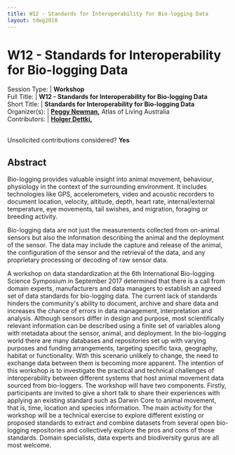```yaml
---
title: W12 - Standards for Interoperability for Bio-logging Data
layout: tdwg2018
---
```


# W12 - Standards for Interoperability for Bio-logging Data

Session Type: | **Workshop**  
Full Title:   | **W12 - Standards for Interoperability for Bio-logging Data**  
Short Title:  | **Standards for Interoperability for Bio-logging Data**  
Organizer(s): | **[Peggy Newman](mailto:peggy.newman@csiro.au),** Atlas of Living Australia  
Contributors: | **[Holger Dettki](mailto:Holger.Dettki@slu.se),**  

<p><br />Unsolicited contributions considered?  <strong>Yes</strong></p>  

<!--
**How many 80-minute sessions are you requesting?** 2; will work with 1
Technical Requirements: | Desks for workgroup/laptop work.
-->


## Abstract  

Bio-logging provides valuable insight into animal movement, behaviour, physiology in the context of the surrounding environment. It includes technologies like GPS, accelerometers, video and acoustic recorders to document location, velocity, altitude, depth, heart rate, internal/external temperature, eye movements, tail swishes, and migration, foraging or breeding activity.

Bio-logging data are not just the measurements collected from on-animal sensors but also the information describing the animal and the deployment of the sensor. The data may include the capture and release of the animal, the configuration of the sensor and the retrieval of the data, and any proprietary processing or decoding of raw sensor data.

A workshop on data standardization at the 6th International Bio-logging Science Symposium in September 2017 determined that there is a call from domain experts, manufacturers and data managers to establish an agreed set of data standards for bio-logging data. The current lack of standards hinders the community's ability to document, archive and share data and increases the chance of errors in data management, interpretation and analysis. Although sensors differ in design and purpose, most scientifically relevant information can be described using a finite set of variables along with metadata about the sensor, animal, and deployment. In the bio-logging world there are many databases and repositories set up with varying purposes and funding arrangements, targeting specific taxa, geography, habitat or functionality. With this scenario unlikely to change, the need to exchange data between them is becoming more apparent. The intention of this workshop is to investigate the practical and technical challenges of interoperability between different systems that host animal movement data sourced from bio-loggers. The workshop will have two components. Firstly, participants are invited to give a short talk to share their experiences with applying an existing standard such as Darwin Core to animal movement, that is, time, location and species information. The main activity for the workshop will be a technical exercise to explore different existing or proposed standards to extract and combine datasets from several open bio-logging repositories and collectively explore the pros and cons of those standards. Domain specialists, data experts and biodiversity gurus are all most welcome.
